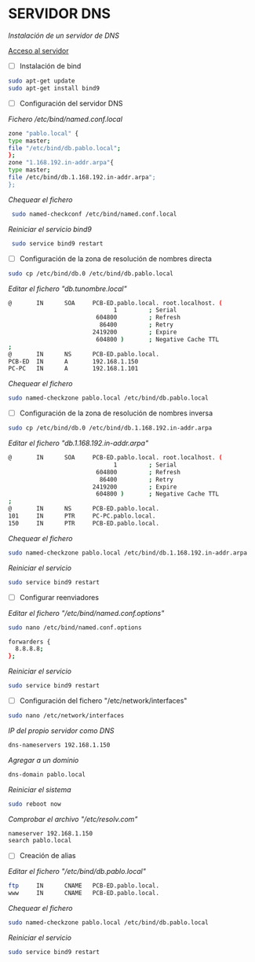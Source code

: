 #  SERVIDOR DNS
*Instalación de un servidor de DNS*

[Acceso al servidor](http:192.168.1.150)
- [ ] Instalación de bind
```bash
sudo apt-get update
sudo apt-get install bind9
```
- [ ] Configuración del servidor DNS

*Fichero /etc/bind/named.conf.local*
```bash
zone "pablo.local" {
type master;
file "/etc/bind/db.pablo.local";
};
zone "1.168.192.in-addr.arpa"{
type master;
file /etc/bind/db.1.168.192.in-addr.arpa";
};
```
*Chequear el fichero*
```bash
 sudo named-checkconf /etc/bind/named.conf.local
```
*Reiniciar el servicio bind9*
```bash
 sudo service bind9 restart
```
- [ ] Configuración de la zona de resolución de nombres directa
```bash
sudo cp /etc/bind/db.0 /etc/bind/db.pablo.local
```
*Editar el fichero "db.tunombre.local"*
```bash
@       IN      SOA     PCB-ED.pablo.local. root.localhost. (
                              1         ; Serial
                         604800         ; Refresh
                          86400         ; Retry
                        2419200         ; Expire
                         604800 )       ; Negative Cache TTL
;
@       IN      NS      PCB-ED.pablo.local.
PCB-ED  IN      A       192.168.1.150
PC-PC   IN      A       192.168.1.101
```
*Chequear el fichero*
```bash
sudo named-checkzone pablo.local /etc/bind/db.pablo.local
```
- [ ] Configuración de la zona de resolución de nombres inversa
```bash
sudo cp /etc/bind/db.0 /etc/bind/db.1.168.192.in-addr.arpa
```
*Editar el fichero "db.1.168.192.in-addr.arpa"*
```bash
@       IN      SOA     PCB-ED.pablo.local. root.localhost. (
                              1         ; Serial
                         604800         ; Refresh
                          86400         ; Retry
                        2419200         ; Expire
                         604800 )       ; Negative Cache TTL
;
@       IN      NS      PCB-ED.pablo.local.
101     IN      PTR     PC-PC.pablo.local.
150     IN      PTR     PCB-ED.pablo.local.
```
*Chequear el fichero*
```bash
sudo named-checkzone pablo.local /etc/bind/db.1.168.192.in-addr.arpa
```
*Reiniciar el servicio*
```bash
sudo service bind9 restart
```
- [ ] Configurar reenviadores

*Editar el fichero "/etc/bind/named.conf.options"*
```bash
sudo nano /etc/bind/named.conf.options

forwarders {
  8.8.8.8;
};
```
*Reiniciar el servicio*

```bash
sudo service bind9 restart
```
- [ ] Configuración del fichero "/etc/network/interfaces"
```bash
sudo nano /etc/network/interfaces
```
*IP del propio servidor como DNS*
```bash
dns-nameservers 192.168.1.150
```
*Agregar a un dominio*
```bash
dns-domain pablo.local
```
*Reiniciar el sistema*
```bash
sudo reboot now
```
*Comprobar el archivo "/etc/resolv.com"*
```bash
nameserver 192.168.1.150
search pablo.local
```
- [ ] Creación de alias

*Editar el fichero "/etc/bind/db.pablo.local"*
```bash
ftp     IN      CNAME   PCB-ED.pablo.local.
www     IN      CNAME   PCB-ED.pablo.local.
```
*Chequear el fichero*
```bash
sudo named-checkzone pablo.local /etc/bind/db.pablo.local
```
*Reiniciar el servicio*
```bash
sudo service bind9 restart
```
